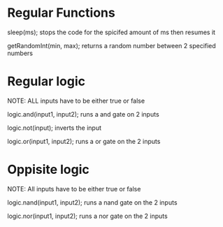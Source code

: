 # Regular Functions
sleep(ms); stops the code for the spicifed amount of ms then resumes it

getRandomInt(min, max); returns a random number between 2 specified numbers

# Regular logic
NOTE: ALL inputs have to be either true or false

logic.and(input1, input2); runs a and gate on 2 inputs

logic.not(input); inverts the input

logic.or(input1, input2); runs a or gate on the 2 inputs

# Oppisite logic
NOTE: All inputs have to be either true or false

logic.nand(input1, input2); runs a nand gate on the 2 inputs

logic.nor(input1, input2); runs a nor gate on the 2 inputs